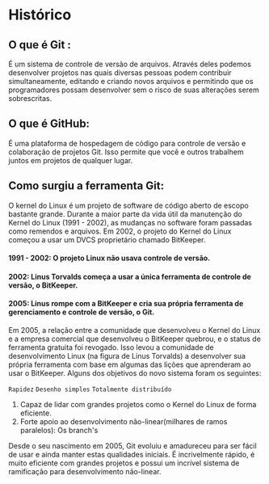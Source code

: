 # Histórico
## O que é Git : 
  É um sistema de controle de versão de arquivos. Através deles podemos desenvolver projetos nas quais diversas pessoas podem contribuir simultaneamente, editando e criando novos arquivos e permitindo que os programadores possam desenvolver sem o risco de suas alterações serem sobrescritas.

## O que é GitHub: 
  É uma plataforma de hospedagem de código para controle de versão e colaboração de projetos Git. Isso permite que você e outros trabalhem juntos em projetos de qualquer lugar.

## Como surgiu a ferramenta Git:
  O kernel do Linux é um projeto de software de código aberto de escopo bastante grande. Durante a maior parte da vida útil da manutenção
do Kernel do Linux (1991 - 2002), as mudanças no software foram passadas como remendos e arquivos. Em 2002, o projeto do Kernel do Linux 
começou a usar um DVCS proprietário chamado BitKeeper.

#### 1991 - 2002: O projeto Linux não usava controle de versão.
#### 2002: Linus Torvalds começa a usar a única ferramenta de controle de versão, o BitKeeper.
#### 2005: Linus rompe com a BitKeeper e cria sua própria ferramenta de gerenciamento e controle de versão, o Git.

  Em 2005, a relação entre a comunidade que desenvolveu o Kernel do Linux e a empresa comercial que desenvolveu o BitKeeper quebrou, e o status de ferramenta gratuita foi revogado. Isso levou a comunidade de desenvolvimento Linux (na figura de Linus Torvalds) a desenvolver sua própria ferramenta com base em algumas das lições que aprenderam ao usar o BitKeeper. Alguns dos objetivos do novo sistema foram os seguintes:
  
  `Rapidez`
  `Desenho simples`
  `Totalmente distribuído`
  1. Capaz de lidar com grandes projetos como o Kernel do Linux de forma eficiente.
  2. Forte apoio ao desenvolvimento não-linear(milhares de ramos paralelos): Os branch's
   
Desde o seu nascimento em 2005, Git evoluiu e amadureceu para ser fácil de usar e ainda manter estas qualidades iniciais. É incrivelmente rápido, é muito eficiente com grandes projetos e possui um incrível sistema de ramificação para desenvolvimento não-linear.
